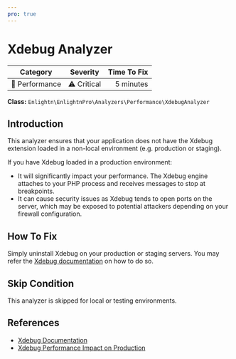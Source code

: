 ```yaml
---
pro: true
---
```


# Xdebug Analyzer <Badge text="PRO" type="tip"/>

| Category       | Severity   | Time To Fix  |
| -------------  |:----------:| ------------:|
| :rocket: Performance | ⚠️ Critical | 5 minutes   |

**Class:** `Enlightn\EnlightnPro\Analyzers\Performance\XdebugAnalyzer`

## Introduction

This analyzer ensures that your application does not have the Xdebug extension loaded in a non-local environment (e.g. production or staging).

If you have Xdebug loaded in a production environment:
- It will significantly impact your performance. The Xdebug engine attaches to your PHP process and receives messages to stop at breakpoints.
- It can cause security issues as Xdebug tends to open ports on the server, which may be exposed to potential attackers depending on your firewall configuration.

## How To Fix

Simply uninstall Xdebug on your production or staging servers. You may refer the [Xdebug documentation](https://xdebug.org/docs/) on how to do so.

## Skip Condition

This analyzer is skipped for local or testing environments.

## References

- [Xdebug Documentation](https://xdebug.org/docs/)
- [Xdebug Performance Impact on Production](https://www.tutorialspoint.com/will-enabling-xdebug-on-a-production-server-make-php-slower)
